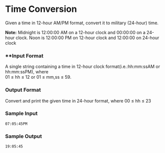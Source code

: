 # Time Conversion
Given a time in 12-hour AM/PM format, convert it to military (24-hour) time.  

**Note:** Midnight is 12:00:00 AM on a 12-hour clock and 00:00:00 on a 24-hour clock. Noon is 12:00:00 PM on 12-hour clock and 12:00:00 on 24-hour clock

### **Input Format
 A single string containing a time in 12-hour clock format(i.e.:hh:mm:ssAM or hh:mm:ssPM), where  
 01 ≤ hh ≤ 12 or 01 ≤ mm,ss ≤ 59.

### **Output Format**
Convert and print the given time in 24-hour format, where 00 ≤ hh ≤ 23

### **Sample Input**
```
07:05:45PM
```
### **Sample Output**
```
19:05:45
```
